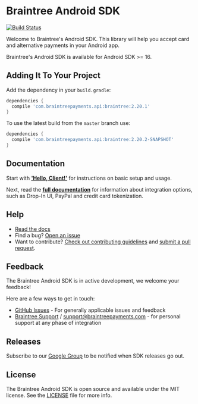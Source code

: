 # Braintree Android SDK

[![Build Status](https://travis-ci.org/braintree/braintree_android.svg?branch=master)](https://travis-ci.org/braintree/braintree_android)

Welcome to Braintree's Android SDK. This library will help you accept card and alternative payments in your Android app.

Braintree's Android SDK is available for Android SDK >= 16.

## Adding It To Your Project

Add the dependency in your `build.gradle`:

```groovy
dependencies {
  compile 'com.braintreepayments.api:braintree:2.20.1'
}
```

To use the latest build from the `master` branch use:

```groovy
dependencies {
  compile 'com.braintreepayments.api:braintree:2.20.2-SNAPSHOT'
}
```

## Documentation

Start with [**'Hello, Client!'**](https://developers.braintreepayments.com/start/hello-client/android/v2) for instructions on basic setup and usage.

Next, read the [**full documentation**](https://developers.braintreepayments.com/guides/overview) for information about integration options, such as Drop-In UI, PayPal and credit card tokenization.

## Help

* [Read the docs](https://developers.braintreepayments.com/guides/overview)
* Find a bug? [Open an issue](https://github.com/braintree/braintree_android/issues)
* Want to contribute? [Check out contributing guidelines](CONTRIBUTING.md) and [submit a pull request](https://help.github.com/articles/creating-a-pull-request).

## Feedback

The Braintree Android SDK is in active development, we welcome your feedback!

Here are a few ways to get in touch:

* [GitHub Issues](https://github.com/braintree/braintree_android/issues) - For generally applicable issues and feedback
* [Braintree Support](https://articles.braintreepayments.com/) / [support@braintreepayments.com](mailto:support@braintreepayments.com) -
for personal support at any phase of integration

## Releases

Subscribe to our [Google Group](https://groups.google.com/forum/#!forum/braintree-sdk-announce) to
be notified when SDK releases go out.

## License

The Braintree Android SDK is open source and available under the MIT license. See the [LICENSE](LICENSE) file for more info.
